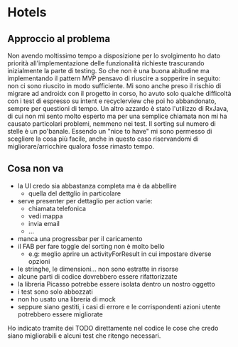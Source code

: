 # Hotels

## Approccio al problema
Non avendo moltissimo tempo a disposizione per lo svolgimento ho dato priorità all'implementazione
delle funzionalità richieste trascurando inizialmente la parte di testing. So che non è una buona abitudine ma
implementando il pattern MVP pensavo di riuscire a sopperire in seguito: non ci sono riuscito in modo sufficiente.
Mi sono anche preso il rischio di migrare ad androidx con il progetto in corso, ho avuto solo qualche
difficoltà con i test di espresso su intent e recyclerview che poi ho abbandonato, sempre per questioni di tempo.
Un altro azzardo è stato l'utilizzo di RxJava, di cui non mi sento molto esperto ma per una semplice chiamata non
mi ha causato particolari problemi, nemmeno nei test.
Il sorting sul numero di stelle è un po'banale. Essendo un "nice to have" mi sono permesso di scegliere la cosa più facile,
anche in questo caso riservandomi di migliorare/arricchire qualora fosse rimasto tempo.

## Cosa non va
* la UI credo sia abbastanza completa ma è da abbellire
  * quella del dettglio in particolare
* serve presenter per dettaglio per action varie:
  * chiamata telefonica
  * vedi mappa
  * invia email
  * ...
* manca una progressbar per il caricamento
* il FAB per fare toggle del sorting non è molto bello
  * e.g: meglio aprire un activityForResult in cui impostare diverse opzioni
* le stringhe, le dimensioni... non sono estratte in risorse
* alcune parti di codice dovrebbero essere rifattorizzate
* la libreria Picasso potrebbe essere isolata dentro un nostro oggetto
* i test sono solo abbozzati
* non ho usato una libreria di mock
* seppure siano gestiti, i casi di errore e le corrispondenti azioni utente potrebbero essere migliorate

Ho indicato tramite dei TODO direttamente nel codice le cose che credo siano migliorabili e alcuni test che ritengo necessari.

